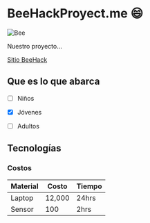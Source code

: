 # BeeHackProyect.me :smile:
![Bee](https://cdn.shopify.com/s/files/1/0020/7372/2946/products/RPlanta_Blanco_1.1_2000x.jpg?v=1531432291)

Nuestro proyecto...

[Sitio BeeHack](https://thehackinglabs.com/beehack)

## Que es lo que abarca
-[ ] Niños

-[X] Jóvenes

-[ ] Adultos


## Tecnologías

### Costos
|Material | Costo | Tiempo|
|---------|-------|-------|
|Laptop |12,000 |24hrs|
|Sensor| 100 |2hrs|
